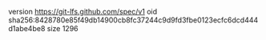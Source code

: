 version https://git-lfs.github.com/spec/v1
oid sha256:8428780e85f49db14900cb8fc37244c9d9fd3fbe0123ecfc6dcd444d1abe4be8
size 1296
